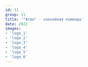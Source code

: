 ```yaml
---
id: 11
group: 11
title: '"Armo" - хоккейная команда'
date: 2022
images:
- 'logo_1'
- 'logo_2'
- 'logo_3'
- 'logo_4'
- 'logo_5'
- 'logo_6'
---
```

